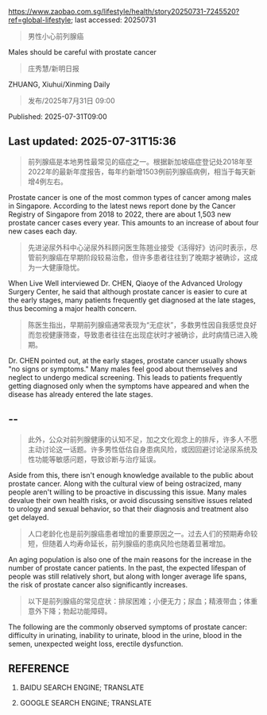 https://www.zaobao.com.sg/lifestyle/health/story20250731-7245520?ref=global-lifestyle; last accessed: 20250731

> 男性小心前列腺癌

Males should be careful with prostate cancer

> 庄秀慧/新明日报

ZHUANG, Xiuhui/Xinming Daily

> 发布/2025年7月31日 09:00

Published: 2025-07-31T09:00

## Last updated: 2025-07-31T15:36

> 前列腺癌是本地男性最常见的癌症之一。根据新加坡癌症登记处2018年至2022年的最新年度报告，每年约新增1503例前列腺癌病例，相当于每天新增4例左右。

Prostate cancer is one of the most common types of cancer among males in Singapore. According to the latest news report done by the Cancer Registry of Singapore from 2018 to 2022, there are about 1,503 new prostate cancer cases every year. This amounts to an increase of about four new cases each day.

> 先进泌尿外科中心泌尿外科顾问医生陈翘业接受《活得好》访问时表示，尽管前列腺癌在早期阶段较易治愈，但许多患者往往到了晚期才被确诊，这成为一大健康隐忧。

When Live Well interviewed Dr. CHEN, Qiaoye of the Advanced Urology Surgery Center, he said that although prostate cancer is easier to cure at the early stages, many patients frequently get diagnosed at the late stages, thus becoming a major health concern. 

> 陈医生指出，早期前列腺癌通常表现为“无症状”，多数男性因自我感觉良好而忽视健康筛查，导致患者往往在出现症状时才被确诊，此时病情已进入晚期。 

Dr. CHEN pointed out, at the early stages, prostate cancer usually shows "no signs or symptoms." Many males feel good about themselves and neglect to undergo medical screening. This leads to patients frequently getting diagnosed only when the symptoms have appeared and when the disease has already entered the late stages.

## --

> 此外，公众对前列腺健康的认知不足，加之文化观念上的排斥，许多人不愿主动讨论这一话题。许多男性低估自身患病风险，或因回避讨论泌尿系统及性功能等敏感问题，导致诊断与治疗延误。

Aside from this, there isn't enough knowledge available to the public about prostate cancer. Along with the cultural view of being ostracized, many people aren't willing to be proactive in discussing this issue. Many males devalue their own health risks, or avoid discussing sensitive issues related to urology and sexual behavior, so that their diagnosis and treatment also get delayed.

> 人口老龄化也是前列腺癌患者增加的重要原因之一。过去人们的预期寿命较短，但随着人均寿命延长，前列腺癌的患病风险也随着显著增加。

An aging population is also one of the main reasons for the increase in the number of prostate cancer patients. In the past, the expected lifespan of people was still relatively short, but along with longer average life spans, the risk of prostate cancer also significantly increases.

> 以下是前列腺癌的常见症状：排尿困难；小便无力；尿血；精液带血；体重意外下降；勃起功能障碍。　

The following are the commonly observed symptoms of prostate cancer: difficulty in urinating, inability to urinate, blood in the urine, blood in the semen, unexpected weight loss, erectile dysfunction.

## REFERENCE

1) BAIDU SEARCH ENGINE; TRANSLATE

2) GOOGLE SEARCH ENGINE; TRANSLATE
